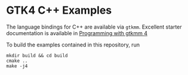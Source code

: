 # GTK4 C++ Examples

The language bindings for C++ are available via `gtkmm`.
Excellent starter documentation is available in
[Programming with gtkmm 4][gtkmm-doc]

To build the examples contained in this repository, run

```shell
mkdir build && cd build
cmake ..
make -j4
```


[gtkmm-doc]: https://gnome.pages.gitlab.gnome.org/gtkmm-documentation/index.html
